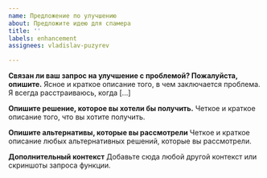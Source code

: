 ```yaml
---
name: Предложение по улучшению
about: Предложите идею для спамера
title: ''
labels: enhancement
assignees: vladislav-puzyrev

---
```


**Связан ли ваш запрос на улучшение с проблемой? Пожалуйста, опишите.**
Ясное и краткое описание того, в чем заключается проблема. Я всегда расстраиваюсь, когда [...]

**Опишите решение, которое вы хотели бы получить.**
Четкое и краткое описание того, что вы хотите получить.

**Опишите альтернативы, которые вы рассмотрели**
Четкое и краткое описание любых альтернативных решений, которые вы рассмотрели.

**Дополнительный контекст**
Добавьте сюда любой другой контекст или скриншоты запроса функции.
